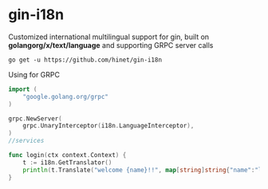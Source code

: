 # gin-i18n
Customized international multilingual support for gin, built on **golangorg/x/text/language** and supporting GRPC server calls

```shell
go get -u https://github.com/hinet/gin-i18n
```

Using for GRPC

```go
import (
    "google.golang.org/grpc"
)

grpc.NewServer(
    grpc.UnaryInterceptor(i18n.LanguageInterceptor),
)
//services

func login(ctx context.Context) {
    t := i18n.GetTranslator()
    println(t.Translate("welcome {name}!!", map[string]string{"name":"liming"}))
}
```
